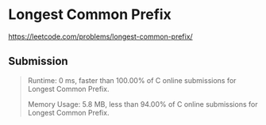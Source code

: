 # Longest Common Prefix

https://leetcode.com/problems/longest-common-prefix/

## Submission

> Runtime: 0 ms, faster than 100.00% of C online submissions for Longest Common Prefix.
>
> Memory Usage: 5.8 MB, less than 94.00% of C online submissions for Longest Common Prefix.

